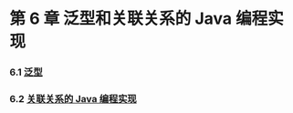 # 第 6 章 泛型和关联关系的 Java 编程实现

### 6.1 [泛型](6-1%20泛型)

### 6.2 [关联关系的 Java 编程实现](6-2%20关联关系的%20Java%20编程实现)